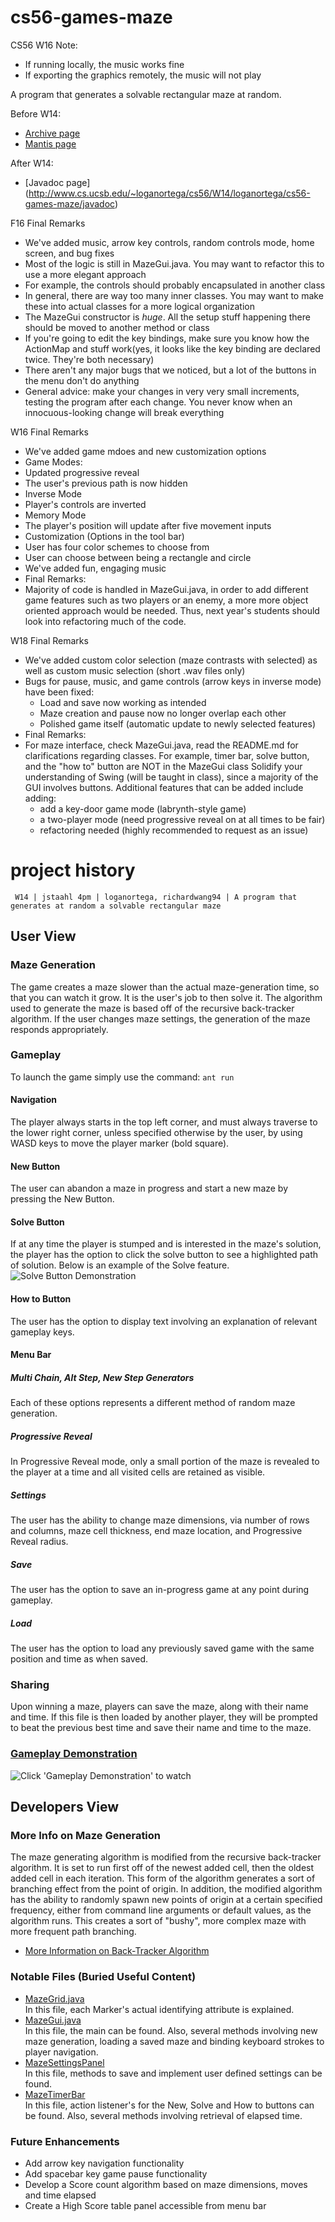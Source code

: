 # cs56-games-maze

CS56 W16 Note:
* If running locally, the music works fine
* If exporting the graphics remotely, the music will not play


A program that generates a solvable rectangular maze at random. 

Before W14:
* [Archive page](https://foo.cs.ucsb.edu/cs56/issues/0000769/)
* [Mantis page](https://foo.cs.ucsb.edu/56mantis/view.php?id=769)

After W14:
* [Javadoc page] (http://www.cs.ucsb.edu/~loganortega/cs56/W14/loganortega/cs56-games-maze/javadoc)

F16 Final Remarks
* We've added music, arrow key controls, random controls mode, home screen, and bug fixes
* Most of the logic is still in MazeGui.java.  You may want to refactor this to use a more elegant approach
* For example, the controls should probably encapsulated in another class
* In general, there are way too many inner classes.  You may want to make these into actual classes for a more logical organization
* The MazeGui constructor is *huge*.  All the setup stuff happening there should be moved to another method or class
* If you're going to edit the key bindings, make sure you know how the ActionMap and stuff work(yes, it looks like the key binding are declared twice.  They're both necessary)
* There aren't any major bugs that we noticed, but a lot of the buttons in the menu don't do anything
* General advice: make your changes in very very small increments, testing the program after each change.  You never know when an innocuous-looking change will break everything 

W16 Final Remarks
* We've added game mdoes and new customization options
* Game Modes:
 * Updated progressive reveal
  * The user's previous path is now hidden
 * Inverse Mode
  * Player's controls are inverted
 * Memory Mode
  * The player's position will update after five movement inputs
* Customization (Options in the tool bar)
 * User has four color schemes to choose from
 * User can choose between being a rectangle and circle
* We've added fun, engaging music
* Final Remarks:
 * Majority of code is handled in MazeGui.java, in order to add different game features such as two players or an enemy, a more more object oriented approach would be needed. Thus, next year's students should look into refactoring much of the code.

W18 Final Remarks
* We've added custom color selection (maze contrasts with selected) as well as custom music selection (short .wav files
    only)
 * Bugs for pause, music, and game controls (arrow keys in inverse mode) have been fixed:
   * Load and save now working as intended
   * Maze creation and pause now no longer overlap each other
   * Polished game itself (automatic update to newly selected features)
 * Final Remarks:
 * For maze interface, check MazeGui.java, read the README.md for clarifications regarding classes. For example, timer bar, solve button, and the "how to" button are NOT in the MazeGui class
   Solidify your understanding of Swing (will be taught in class), since a majority of the GUI involves buttons.
  Additional features that can be added include adding:
     - add a key-door game mode (labrynth-style game)
     - a two-player mode (need progressive reveal on at all times to be fair)
     - refactoring needed (highly recommended to request as an issue)


project history
===============
```
 W14 | jstaahl 4pm | loganortega, richardwang94 | A program that generates at random a solvable rectangular maze
```

## User View

### Maze Generation
The game creates a maze slower than the actual maze-generation time, so that you can watch it grow. It is the user's job to then solve it. The algorithm used to generate the maze is based off of the recursive back-tracker algorithm.  If the user changes maze settings, the generation of the maze responds appropriately.

### Gameplay
To launch the game simply use the command: `ant run`

#### Navigation
The player always starts in the top left corner, and must always traverse to the lower right corner, unless specified otherwise by the user, by using WASD keys to move the player marker (bold square).

#### New Button
The user can abandon a maze in progress and start a new maze by pressing the New Button. 

#### Solve Button
If at any time the player is stumped and is interested in the maze's solution, the player has the option to click the solve button to see a highlighted path of solution. Below is an example of the Solve feature. 
![](http://i.imgur.com/eve3g50.png "Solve Button Demonstration")

#### How to Button
The user has the option to display text involving an explanation of relevant gameplay keys. 

#### Menu Bar

##### Multi Chain, Alt Step, New Step Generators
Each of these options represents a different method of random maze generation.

##### Progressive Reveal
In Progressive Reveal mode, only a small portion of the maze is revealed to the player at a time and all visited cells are retained as visible. 

##### Settings 
The user has the ability to change maze dimensions, via number of rows and columns, maze cell thickness, end maze location, and Progressive Reveal radius. 

##### Save 
The user has the option to save an in-progress game at any point during gameplay.

##### Load
The user has the option to load any previously saved game with the same position and time as when saved.

### Sharing
Upon winning a maze, players can save the maze, along with their name and time. If this file is then loaded by another player, they will be prompted to beat the previous best time and save their name and time to the maze. 

### [Gameplay Demonstration](http://www.youtube.com/watch?v=K7tsf0IDrzY) 
![](http://i.imgur.com/zaG1AVZ.png?1 "Click 'Gameplay Demonstration' to watch")  


## Developers View

### More Info on Maze Generation
The maze generating algorithm is modified from the recursive back-tracker algorithm. It is set to run first off of the newest added cell, then the oldest added cell in each iteration. This form of the algorithm generates a sort of branching effect from the point of origin. In addition, the modified algorithm has the ability to randomly spawn new points of origin at a certain specified frequency, either from command line arguments or default values, as the algorithm runs. This creates a sort of "bushy", more complex maze with more frequent path branching.

* [More Information on Back-Tracker Algorithm](http://weblog.jamisbuck.org/2011/2/7/maze-generation-algorithm-recap)

### Notable Files (Buried Useful Content)
* [MazeGrid.java](src/edu/ucsb/cs56/projects/games/cs56-games-maze/MazeGrid.java)  
In this file, each Marker's actual identifying attribute is explained. 
* [MazeGui.java](src/edu/ucsb/cs56/projects/games/cs56-games-maze/MazeGui.java)  
In this file, the main can be found. Also, several methods involving new maze generation, loading a saved maze and binding keyboard strokes to player navigation.
* [MazeSettingsPanel](src/edu/ucsb/cs56/projects/games/cs56-games-maze/MazeSettingsPanel.java)  
In this file, methods to save and implement user defined settings can be found. 
* [MazeTimerBar](src/edu/ucsb/cs56/project/games/cs56-games-maze/MazeTimerBar.java)  
In this file, action listener's for the New, Solve and How to buttons can be found. Also, several methods involving retrieval of elapsed time. 

### Future Enhancements
* Add arrow key navigation functionality
* Add spacebar key game pause functionality
* Develop a Score count algorithm based on maze dimensions, moves and time elapsed
* Create a High Score table panel accessible from menu bar
